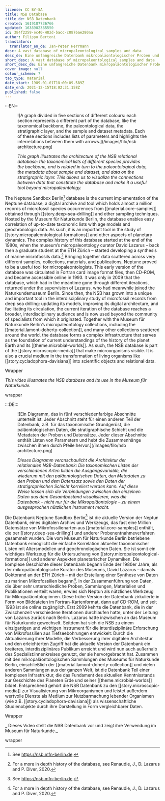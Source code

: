 ```yaml
---
license: CC BY-SA
title: NSB Database
title_de: NSB Datenbank
created: 1619187736766
updated: 1638902335550
id: 384f2259-ec40-482d-bacc-c0876ae280aa
author: Filippo Bertoni
translators:
  translator_en_de: Jan-Peter Herrmann
desc: A vast database of micropaleontological samples and data
desc_de: Eine umfangreiche Datenbank mikropaläontologischer Proben und Daten
short_desc: A vast database of micropaleontological samples and data
short_desc_de: Eine umfangreiche Datenbank mikropaläontologischer Proben und Daten
cover_image: null
colour_scheme: 7
tao_type: material
date_start: 1989-01-01T18:00:09.589Z
date_end: 2021-12-15T18:02:31.158Z
published: false
---
```


:::EN:::

<figure>

![A graph divided in five sections of different colours: each section represents a different part of the database, like the taxonomical backbone, the paleontological data, the stratigraphic layer, and the sample and dataset metadata. Each of these sections includes lists of parameters and highlights the interrelations between them with arrows.](/images/filo/nsb architecture.png)

<figcaption>

_This graph illustrates the architecture of the NSB relational database: the taxonomical lists of different species provides the backbone, and is related in turn to the paleontological data, the metadata about sample and dataset, and data on the stratigraphic layer. This allows us to visualize the connections between data that constitute the database and make it a useful tool beyond micropaleontology._

</figcaption>

</figure>

The Neptune Sandbox Berlin[^2] database is the current implementation of the Neptune database, a digital archive and tool which holds almost a million records of microfossil species occurrences from [[material.core-samples]] obtained through [[story.deep-sea-drilling]] and other sampling techniques. Hosted by the Museum für Naturkunde Berlin, the database enables easy correlation of up-to-date taxonomic lists with age models and geochronologic data. As such, it is an important tool in the study of [[story.micropaleontological-formations]] and other aspects of planetary dynamics. The complex history of this database started at the end of the 1980s, when the museum’s micropaleontology curator David Lazarus – back then a graduate student at the ETH Zürich – started developing a synthesis of marine microfossils data.[^3] Bringing together data scattered across very different samples, collections, materials, and publications, Neptune proved to be a useful tool for micropaleontologists. This early version of the database was circulated in Fortran card image format files, then CD-ROM, and became accessible online in 1993. It was only in 2009 that the database, which had in the meantime gone through different iterations, returned under the supervision of Lazarus, who had meanwhile joined the Naturkundemuseum Berlin. Since then, the NSB has grown into a unique and important tool in the interdisciplinary study of microfossil records from deep sea drilling: updating its models, improving its digital architecture, and facilitating its circulation, the current iteration of the database reaches a broader, interdisciplinary audience and is now used beyond the community of specialists from which it originated. Together with the Museum für Naturkunde Berlin’s micropaleontology collections, including the [[material.lamont-doherty-collection]], and many other collections scattered around the world, the database forms a complex infrastructure that serves as the foundation of current understandings of the history of the planet Earth and its [[theme.microbial-worlds]]. As such, the NSB database is part of the [[story.microscopic-media]] that make microorganisms visible. It is also a crucial medium in the transformation of living organisms like [[story.cycladophora-davisiana]] into scientific objects and relational data.

Wrapper

<!embed video NSB database>
_This video illustrates the NSB database and its use in the Museum für Naturkunde._

wrapper

[^1]: From Renaudie, J., D. Lazarus and P. Diver. “NSB (Neptune Sandbox Berlin): An expanded and improved database of marine planktonic microfossil data and deep-sea stratigraphy.” _Palaeontologia Electronica_ 23 (2020): 1-28. https://doi.org/10.26879/1032.

[^2]: See https://nsb.mfn-berlin.de. 

[^3]: For a more in depth history of the database, see Renaudie, J., D. Lazarus and P. Diver, 2020.


:::DE:::

<figure>

![Ein Diagramm, das in fünf verschiedenfarbige Abschnitte unterteilt ist: Jeder Abschnitt steht für einen anderen Teil der Datenbank, z.B. für das taxonomische Grundgerüst, die paläontologischen Daten, die stratigraphische Schicht und die Metadaten der Proben und Datensätze. Jeder dieser Abschnitte enthält Listen von Parametern und hebt die Zusammenhänge zwischen ihnen durch Pfeile hervor.](/images/filo/nsb architecture.png)

<figcaption>

_Dieses Diagramm veranschaulicht die Architektur der relationalen NSB-Datenbank: Die taxonomischen Listen der verschiedenen Arten bilden die Ausgangsvariable, die wiederum mit den paläontologischen Daten, den Metadaten zu den Proben und dem Datensatz sowie den Daten der stratigraphischen Schicht korreliert werden kann. Auf diese Weise lassen sich die Verbindungen zwischen den einzelnen Daten aus dem Gesamtbestand visualisieren, was die Datenbank  – nicht nur für die Mikropaläontologie – zu einem ausgesprochen nützlichen Instrument macht._

</figcaption>

</figure>

Die Datenbank Neptune Sandbox Berlin[^2] ist die aktuelle Version der Neptun Datenbank, eines digitalen Archivs und Werkzeugs, das fast eine Million Datensätze von Mikrofossilienarten aus [[material.core-samples]] enthält, die per [[story.deep-sea-drilling]] und anderer Probenentnahmeverfahren gesammelt wurden. Die vom Museum für Naturkunde Berlin betriebene Datenbank ermöglicht die einfache Korrelation aktueller taxonomischer Listen mit Altersmodellen und geochronologischen Daten. Sie ist somit ein wichtiges Werkzeug für die Untersuchung von [[story.micropaleontological-formations]] und anderer Aspekten planetarischer Dynamiken. Die komplexe Geschichte dieser Datenbank begann Ende der 1980er Jahre, als der mikropaläontologische Kurator des Museums, David Lazarus – damals Doktorand an der ETH Zürich – mit der Erstellung einer Synthese von Daten zu marinen Mikrofossilien begann[^3]. In der Zusammenführung von Daten, die über sehr unterschiedliche Proben, Sammlungen, Materialien und Publikationen verteilt waren, erwies sich Neptun als nützliches Werkzeug für Mikropaläontolog:innen. Diese frühe Version der Datenbank zirkulierte in Form von Bilddateien im Fortran-Kartenformat, dann auf CD-ROM, und seit 1993 ist sie online zugänglich. Erst 2009 kehrte die Datenbank, die in der Zwischenzeit verschiedene Iterationen durchlaufen hatte, unter der Leitung von Lazarus zurück nach Berlin. Lazarus hatte inzwischen an das Museum für Naturkunde gewechselt. Seitdem hat sich die NSB zu einem einzigartigen und wichtigen Instrument für die interdisziplinäre Erforschung von Mikrofossilien aus Tiefseebohrungen entwickelt: Durch die Aktualisierung ihrer Modelle, die Verbesserung ihrer digitalen Architektur und den erleichterten Zugriff hat die aktuelle Version der Datenbank ein breiteres, interdisziplinäres Publikum erreicht und wird nun auch außerhalb des Spezialist:innenkreises genutzt, der sie hervorgebracht hat. Zusammen mit den mikropaläontologischen Sammlungen des Museums für Naturkunde Berlin, einschließlich der [[material.lamont-doherty-collection]] und vielen anderen Sammlungen aus der ganzen Welt, ist die Datenbank Teil einer komplexen Infrastruktur, die das Fundament des aktuellen Kenntnisstands zur Geschichte des Planeten Erde und seiner [[theme.microbial-worlds]] bildet. Entsprechend gehört die NSB Datenbank zu den [[story.microscopic-media]] zur Visualisierung von Mikroorganismen und leistet außerdem wertvolle Dienste als Medium zur Nutzbarmachung lebender Organismen (wie z.B. [[story.cycladophora-davisiana]]) als wissenschaftliche Studienobjekte durch ihre Darstellung in Form vergleichbarer Daten.

Wrapper

<!embed video NSB database>
_ Dieses Video stellt die NSB Datenbank vor und zeigt ihre Verwendung im Museum für Naturkunde._

wrapper

[^1]: Renaudie, J., D. Lazarus and P. Diver. “NSB (Neptune Sandbox Berlin): An expanded and improved database of marine planktonic microfossil data and deep-sea stratigraphy.” _Palaeontologia Electronica_ 23 (2020): 1–2 8. https://doi.org/10.26879/1032.

[^2]: Siehe https://nsb.mfn-berlin.de. 

[^3]: Zur Geschichte der Datenbank, siehe Renaudie, J., D. Lazarus and P. Diver, 2020.

